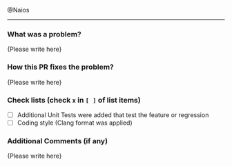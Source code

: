 @Naios <!-- This is required so I get notified properly -->

<!-- Thank you for your contribution to dot-github! Please replace {Please write here} with your description -->

-----

### What was a problem?

{Please write here}

### How this PR fixes the problem?

{Please write here}

### Check lists (check `x` in `[ ]` of list items)

- [ ] Additional Unit Tests were added that test the feature or regression
- [ ] Coding style (Clang format was applied)

### Additional Comments (if any)

{Please write here}
